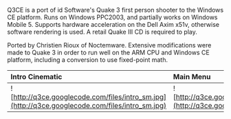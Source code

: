 Q3CE is a port of id Software's Quake 3 first person shooter  to the Windows CE platform. Runs on Windows PPC2003, and partially works on Windows Mobile 5. Supports hardware acceleration on the Dell Axim x51v, otherwise software rendering is used. A retail Quake III CD is required to play.

Ported by Christien Rioux of Noctemware. Extensive modifications were made to Quake 3 in order to run well on the ARM CPU and Windows CE platform, including a conversion to use fixed-point math.

| Intro Cinematic | Main Menu | Loading | Shooting | Plasma Cannon | Fragged |
|:----------------|:----------|:--------|:---------|:--------------|:--------|
| ![http://q3ce.googlecode.com/files/intro_sm.jpg](http://q3ce.googlecode.com/files/intro_sm.jpg) | ![http://q3ce.googlecode.com/files/title_sm.jpg](http://q3ce.googlecode.com/files/title_sm.jpg) | ![http://q3ce.googlecode.com/files/loading_sm.jpg](http://q3ce.googlecode.com/files/loading_sm.jpg) | ![http://q3ce.googlecode.com/files/gun_sm.jpg](http://q3ce.googlecode.com/files/gun_sm.jpg) | ![http://q3ce.googlecode.com/files/cannon_sm.jpg](http://q3ce.googlecode.com/files/cannon_sm.jpg) | ![http://q3ce.googlecode.com/files/dead_sm.jpg](http://q3ce.googlecode.com/files/dead_sm.jpg) |